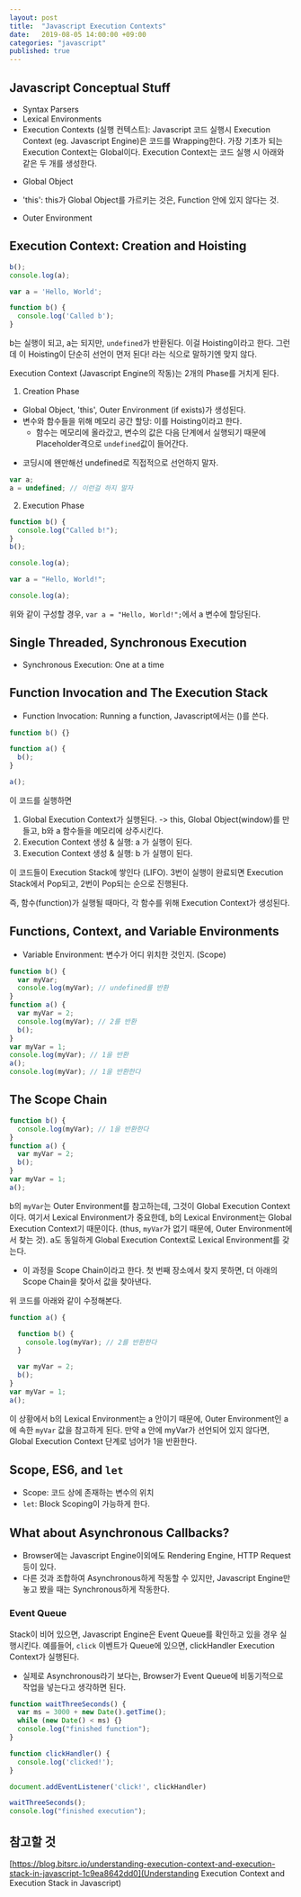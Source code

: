 ```yaml
---
layout: post
title:  "Javascript Execution Contexts"
date:   2019-08-05 14:00:00 +09:00
categories: "javascript"
published: true
---
```


## Javascript Conceptual Stuff
* Syntax Parsers
* Lexical Environments
* Execution Contexts (실행 컨텍스트): Javascript 코드 실행시 Execution Context (eg. Javascript Engine)은 코드를 Wrapping한다.
가장 기초가 되는 Execution Context는 Global이다. Execution Context는 코드 실행 시 아래와 같은 두 개를 생성한다.
- Global Object
- 'this': this가 Global Object를 가르키는 것은, Function 안에 있지 않다는 것.

- Outer Environment

## Execution Context: Creation and Hoisting
```javascript
b();
console.log(a);

var a = 'Hello, World';

function b() {
  console.log('Called b');
}
```

b는 실행이 되고, a는 되지만, `undefined`가 반환된다.
이걸 Hoisting이라고 한다.
그런데 이 Hoisting이 단순히 선언이 먼저 된다! 라는 식으로 말하기엔 맞지 않다.

Execution Context (Javascript Engine의 작동)는 2개의 Phase를 거치게 된다.
1. Creation Phase
- Global Object, 'this', Outer Environment (if exists)가 생성된다.
- 변수와 함수들을 위해 메모리 공간 할당: 이를 Hoisting이라고 한다.
  - 함수는 메모리에 올라갔고, 변수의 값은 다음 단계에서 실행되기 때문에 Placeholder격으로 `undefined`값이 들어간다.
* 코딩시에 왠만해선 undefined로 직접적으로 선언하지 말자. 
```javascript
var a;
a = undefined; // 이런걸 하지 말자
```

2. Execution Phase

```javascript
function b() {
  console.log("Called b!");
}
b();

console.log(a);

var a = "Hello, World!";

console.log(a);
```

위와 같이 구성할 경우, `var a = "Hello, World!";`에서 a 변수에 할당된다.

## Single Threaded, Synchronous Execution
* Synchronous Execution: One at a time

## Function Invocation and The Execution Stack
* Function Invocation: Running a function, Javascript에서는 ()를 쓴다.
```javascript
function b() {}

function a() {
  b();
}

a();
```
이 코드를 실행하면
1. Global Execution Context가 실행된다. -> this, Global Object(window)를 만들고, b와 a 함수들을 메모리에 상주시킨다.
2. Execution Context 생성 & 실행: a 가 실행이 된다.
3. Execution Context 생성 & 실행: b 가 실행이 된다.

이 코드들이 Execution Stack에 쌓인다 (LIFO). 3번이 실행이 완료되면 Execution Stack에서 Pop되고, 2번이 Pop되는 순으로 진행된다.

즉, 함수(function)가 실행될 때마다, 각 함수를 위해 Execution Context가 생성된다.

## Functions, Context, and Variable Environments
* Variable Environment: 변수가 어디 위치한 것인지. (Scope)
```javascript
function b() {
  var myVar;
  console.log(myVar); // undefined를 반환
}
function a() {
  var myVar = 2;
  console.log(myVar); // 2를 반환
  b();
}
var myVar = 1;
console.log(myVar); // 1을 반환
a();
console.log(myVar); // 1을 반환한다
```

## The Scope Chain
```javascript
function b() {
  console.log(myVar); // 1을 반환한다
}
function a() {
  var myVar = 2;
  b();
}
var myVar = 1;
a();
```
b의 `myVar`는 Outer Environment를 참고하는데, 그것이 Global Execution Context이다.
여기서 Lexical Environment가 중요한데,
b의 Lexical Environment는 Global Execution Context기 때문이다. (thus, `myVar`가 없기 때문에, Outer Environment에서 찾는 것).
a도 동일하게 Global Execution Context로 Lexical Environment를 갖는다.

* 이 과정을 Scope Chain이라고 한다. 첫 번째 장소에서 찾지 못하면, 더 아래의 Scope Chain을 찾아서 값을 찾아낸다.

위 코드를 아래와 같이 수정해본다.
```javascript
function a() {

  function b() {
    console.log(myVar); // 2를 반환한다
  }

  var myVar = 2;
  b();
}
var myVar = 1;
a();
```
이 상황에서 b의 Lexical Environment는 a 안이기 때문에, Outer Environment인 a에 속한 `myVar` 값을 참고하게 된다.
만약 a 안에 myVar가 선언되어 있지 않다면, Global Execution Context 단계로 넘어가 1을 반환한다.

## Scope, ES6, and `let`
* Scope: 코드 상에 존재하는 변수의 위치
* `let`: Block Scoping이 가능하게 한다.

## What about Asynchronous Callbacks?
* Browser에는 Javascript Engine이외에도 Rendering Engine, HTTP Request 등이 있다.
* 다른 것과 조합하여 Asynchronous하게 작동할 수 있지만, Javascript Engine만 놓고 봤을 때는 Synchronous하게 작동한다.

### Event Queue
Stack이 비어 있으면, Javascript Engine은 Event Queue를 확인하고 있을 경우 실행시킨다.
예를들어, `click` 이벤트가 Queue에 있으면, clickHandler Execution Context가 실행된다.

* 실제로 Asynchronous라기 보다는, Browser가 Event Queue에 비동기적으로 작업을 넣는다고 생각하면 된다.

```javascript
function waitThreeSeconds() {
  var ms = 3000 + new Date().getTime();
  while (new Date() < ms) {}
  console.log("finished function");
}

function clickHandler() {
  console.log('clicked!');
}

document.addEventListener('click!', clickHandler)

waitThreeSeconds();
console.log("finished execution");
```



## 참고할 것
[https://blog.bitsrc.io/understanding-execution-context-and-execution-stack-in-javascript-1c9ea8642dd0](Understanding Execution Context and Execution Stack in Javascript)
